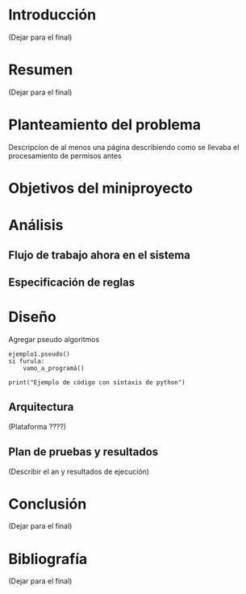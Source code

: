 # Introducción
(Dejar para el final)

# Resumen
(Dejar para el final)

# Planteamiento del problema
Descripcíon de al menos una página describiendo como se llevaba el procesamiento de permisos antes

# Objetivos del miniproyecto

# Análisis

## Flujo de trabajo ahora en el sistema

## Especificación de reglas

# Diseño
Agregar pseudo algoritmos
```
ejemplo1.pseudo()
si furula:
    vamo_a_programá()
```

~~~~~~~~~~~~~~~~~~~~~~ {#mycode .py .numberLines startFrom="61"}
print("Ejemplo de código con sintaxis de python")
~~~~~~~~~~~~~~~~~~~~~~

## Arquitectura
(Plataforma ????)

## Plan de pruebas y resultados
(Describir el an y resultados de ejecución)

# Conclusión
(Dejar para el final)

# Bibliografía
(Dejar para el final)